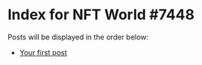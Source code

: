 # Index for NFT World #7448
Posts will be displayed in the order below:

- [Your first post](./001-first.md)

